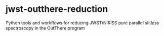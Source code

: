 # jwst-outthere-reduction
Python tools and workflows for reducing JWST/NIRISS pure parallel slitless spectroscopy in the OutThere program
